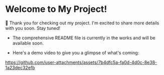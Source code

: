 # Welcome to My Project!

🚀 Thank you for checking out my project. I'm excited to share more details with you soon. Stay tuned!

- The comprehensive README file is currently in the works and will be available soon.

- Here's a demo video to give you a glimpse of what's coming:



https://github.com/user-attachments/assets/7b4dfc5a-fa0d-4d0c-8e38-1a23dec32efb


